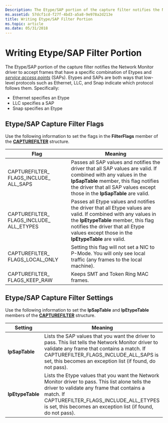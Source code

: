 ```yaml
---
Description: The Etype/SAP portion of the capture filter notifies the Network Monitor driver to accept frames that have a specific combination of Etypes and service access points (SAPs).
ms.assetid: 57dcf1cd-f27f-4bd3-a5a8-9e978a2d213e
title: Writing Etype/SAP Filter Portion
ms.topic: article
ms.date: 05/31/2018
---
```


# Writing Etype/SAP Filter Portion

The Etype/SAP portion of the capture filter notifies the Network Monitor driver to accept frames that have a specific combination of Etypes and [*service access points*](s.md) (SAPs). Etypes and SAPs are both ways that low-level protocols such as Ethernet, LLC, and Snap indicate which protocol follows them. Specifically:

-   Ethernet specifies an Etype
-   LLC specifies a SAP
-   Snap specifies an Etype

## Etype/SAP Capture Filter Flags

Use the following information to set the flags in the **FilterFlags** member of the [**CAPTUREFILTER**](capturefilter.md) structure.



| Flag                                         | Meaning                                                                                                                                                                                                                                                     |
|----------------------------------------------|-------------------------------------------------------------------------------------------------------------------------------------------------------------------------------------------------------------------------------------------------------------|
| CAPTUREFILTER\_ FLAGS\_INCLUDE\_ ALL\_SAPS   | Passes all SAP values and notifies the driver that all SAP values are valid. If combined with any values in the **lpSapTable** member, this flag notifies the driver that all SAP values except those in the **lpSapTable** are valid.<br/>           |
| CAPTUREFILTER\_ FLAGS\_INCLUDE\_ ALL\_ETYPES | Passes all Etype values and notifies the driver that all Etype values are valid. If combined with any values in the **lpEtypeTable** member, this flag notifies the driver that all Etype values except those in the **lpEtypeTable** are valid.<br/> |
| CAPTUREFILTER\_ FLAGS\_LOCAL\_ONLY           | Setting this flag will not set a NIC to P-Mode. You will only see local traffic (any frames to the local machine).                                                                                                                                          |
| CAPTUREFILTER\_ FLAGS\_KEEP\_RAW             | Keeps SMT and Token Ring MAC frames.                                                                                                                                                                                                                        |



 

## Etype/SAP Capture Filter Settings

Use the following information to set the **lpSapTable** and **lpEtypeTable** members of the [**CAPTUREFILTER**](capturefilter.md) structure.



| Setting          | Meaning                                                                                                                                                                                                                                                              |
|------------------|----------------------------------------------------------------------------------------------------------------------------------------------------------------------------------------------------------------------------------------------------------------------|
| **lpSapTable**   | Lists the SAP values that you want the driver to pass. This list tells the Network Monitor driver to validate any frame that contains a match. If CAPTUREFILTER\_FLAGS\_INCLUDE\_ALL\_SAPS is set, this becomes an exception list (if found, do not pass).           |
| **lpEtypeTable** | Lists the Etype values that you want the Network Monitor driver to pass. This list alone tells the driver to validate any frame that contains a match. If CAPTUREFILTER\_FLAGS\_INCLUDE\_ALL\_ETYPES is set, this becomes an exception list (if found, do not pass). |



 

 

 




